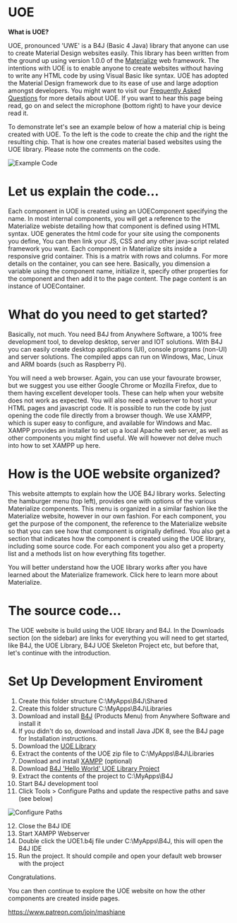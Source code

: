 # UOE

**What is UOE?**

UOE, pronounced 'UWE' is a B4J (Basic 4 Java) library that anyone can use to create Material Design websites easily. This library has been written from the ground up using version 1.0.0 of the [Materialize](https://materializecss.com/) web framework. The intentions with UOE is to enable anyone to create websites without having to write any HTML code by using Visual Basic like syntax. UOE has adopted the Material Design framework due to its ease of use and large adoption amongst developers. You might want to visit our [Frequently Asked Questions](http://www.mbangas.com/uoe/faq.html) for more details about UOE. If you want to hear this page being read, go on and select the microphone (bottom right) to have your device read it.

To demonstrate let's see an example below of how a material chip is being created with UOE. To the left is the code to create the chip and the right the resulting chip. That is how one creates material based websites using the UOE library. Please note the comments on the code.

![Example Code](http://www.mbangas.com/uoe/images/examplechip.png)


# Let us explain the code...

Each component in UOE is created using an UOEComponent specifying the name. In most internal components, you will get a reference to the Materialize webiste detailing how that component is defined using HTML syntax. UOE generates the html code for your site using the components you define, You can then link your JS, CSS and any other java-script related framework you want. Each component in Materialize sits inside a responsive grid container. This is a matrix with rows and columns. For more details on the container, you can see here. Basically, you dimension a variable using the component name, initialize it, specify other properties for the component and then add it to the page content. The page content is an instance of UOEContainer.

# What do you need to get started?

Basically, not much. You need B4J from Anywhere Software, a 100% free development tool, to develop desktop, server and IOT solutions. With B4J you can easily create desktop applications (UI), console programs (non-UI) and server solutions. The compiled apps can run on Windows, Mac, Linux and ARM boards (such as Raspberry Pi).

You will need a web browser. Again, you can use your favourate browser, but we suggest you use either Google Chrome or Mozilla Firefox, due to them having excellent developer tools. These can help when your website does not work as expected. You will also need a webserver to host your HTML pages and javascript code. It is possible to run the code by just opening the code file directly from a browser though. We use XAMPP, which is super easy to configure, and available for Windows and Mac. XAMPP provides an installer to set up a local Apache web server, as well as other components you might find useful. We will however not delve much into how to set XAMPP up here.

# How is the UOE website organized?

This website attempts to explain how the UOE B4J library works. Selecting the hamburger menu (top left), provides one with options of the various Materialize components. This menu is organized in a similar fashion like the Materialize website, however in our own fashion. For each component, you get the purpose of the component, the reference to the Materialize website so that you can see how that component is originally defined. You also get a section that indicates how the component is created using the UOE library, including some source code. For each component you also get a property list and a methods list on how everything fits together.

You will better understand how the UOE library works after you have learned about the Materialize framework. Click here to learn more about Materialize.

# The source code...

The UOE website is build using the UOE library and B4J. In the Downloads section (on the sidebar) are links for everything you will need to get started, like B4J, the UOE Library, B4J UOE Skeleton Project etc, but before that, let's continue with the introduction.

# Set Up Development Enviroment

1. Create this folder structure C:\MyApps\B4J\Shared
2. Create this folder structure C:\MyApps\B4J\Libraries
3. Download and install [B4J](https://www.idevaffiliate.com/33168/74.html) (Products Menu) from Anywhere Software and install it
4. If you didn't do so, download and install Java JDK 8, see the B4J page for Installation instructions.
5. Download the [UOE Library](https://www.dropbox.com/s/cg18gc4kl6320pv/UOE.zip?dl=0)
6. Extract the contents of the UOE zip file to C:\MyApps\B4J\Libraries
7. Download and install [XAMPP](https://www.apachefriends.org/index.html%3Cbr/%3E) (optional)
8. Download [B4J 'Hello World' UOE Library Project](https://www.dropbox.com/s/mrwor5g3fby1g0m/MyNewUOE.zip?dl=0)
9. Extract the contents of the project to C:\MyApps\B4J
10. Start B4J development tool
11. Click Tools > Configure Paths and update the respective paths and save (see below)

![Configure Paths](http://www.mbangas.com/uoe/images/configurepaths.png)

12. Close the B4J IDE
13. Start XAMPP Webserver
13. Double click the UOE1.b4j file under C:\MyApps\B4J, this will open the B4J IDE
14. Run the project. It should compile and open your default web browser with the project

Congratulations.

You can then continue to explore the UOE website on how the other components are created inside pages.

https://www.patreon.com/join/mashiane
